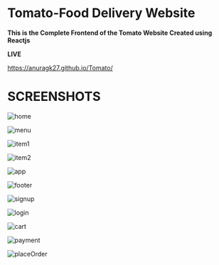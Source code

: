 # Tomato-Food Delivery Website 


**This is the Complete Frontend of the Tomato Website Created using Reactjs**

**LIVE**

https://anuragk27.github.io/Tomato/

# SCREENSHOTS

![home](https://github.com/user-attachments/assets/33dbd28c-f9b0-4960-88e1-cbe8fc815ccb)

![menu](https://github.com/user-attachments/assets/713e1d1d-f3ef-4e96-8ebe-ffbf41518785)

![item1](https://github.com/user-attachments/assets/762c5572-a620-48b9-a93b-806fe64e02d0)

![item2](https://github.com/user-attachments/assets/4617f714-a88c-4a3c-b164-b35f2ee9af4e)

![app](https://github.com/user-attachments/assets/43c2f24c-452b-4224-b4e6-53074cb85b2c)

![footer](https://github.com/user-attachments/assets/02ca2c1b-ff5c-4426-953a-166f2a441b07)

![signup](https://github.com/user-attachments/assets/96935bfc-ea56-47c6-b4ab-5cc32b1290da)

![login](https://github.com/user-attachments/assets/e45de921-ebfd-4c7e-a1c1-51f1332d7e6e)

![cart](https://github.com/user-attachments/assets/26c23df5-3911-46f9-be9a-7d556dad99e1)

![payment](https://github.com/user-attachments/assets/f4056312-5c3a-4ab2-903b-b9e65f4cfc67)

![placeOrder](https://github.com/user-attachments/assets/ea35f828-c257-41c4-a9dd-c06aa81644f5)

